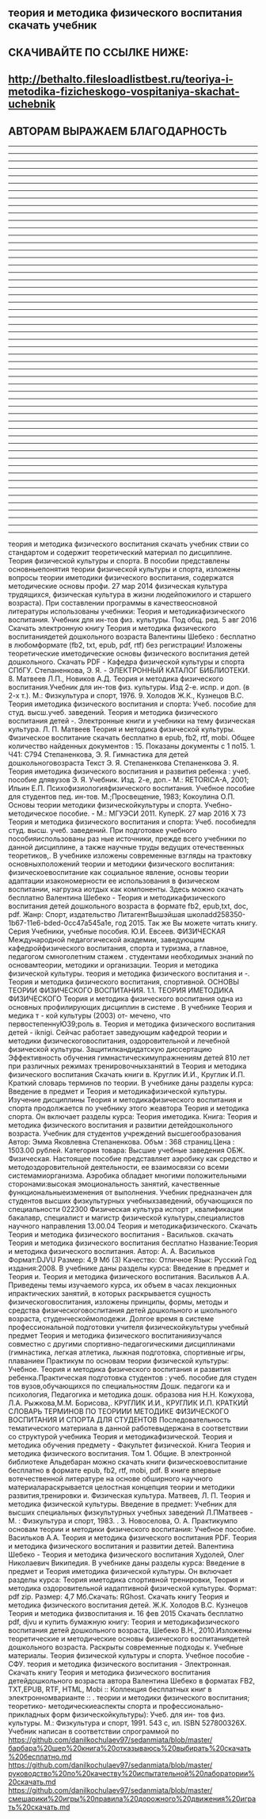 теория и методика физического воспитания скачать учебник
--------------------------------------------------
СКАЧИВАЙТЕ ПО ССЫЛКЕ НИЖЕ:
--------------------------------------------------
http://bethalto.filesloadlistbest.ru/teoriya-i-metodika-fizicheskogo-vospitaniya-skachat-uchebnik
--------------------------------------------------
АВТОРАМ ВЫРАЖАЕМ БЛАГОДАРНОСТЬ
--------------------------------------------------
--------------------------------------------------
--------------------------------------------------
--------------------------------------------------
--------------------------------------------------
--------------------------------------------------
--------------------------------------------------
--------------------------------------------------
--------------------------------------------------
--------------------------------------------------
--------------------------------------------------
--------------------------------------------------
--------------------------------------------------
--------------------------------------------------
--------------------------------------------------
--------------------------------------------------
--------------------------------------------------
--------------------------------------------------
--------------------------------------------------
--------------------------------------------------
--------------------------------------------------
--------------------------------------------------
--------------------------------------------------
--------------------------------------------------
--------------------------------------------------
--------------------------------------------------
--------------------------------------------------
--------------------------------------------------
--------------------------------------------------
--------------------------------------------------
--------------------------------------------------
--------------------------------------------------
--------------------------------------------------
--------------------------------------------------
--------------------------------------------------
--------------------------------------------------
--------------------------------------------------
--------------------------------------------------
--------------------------------------------------
--------------------------------------------------
--------------------------------------------------
--------------------------------------------------
--------------------------------------------------
--------------------------------------------------
--------------------------------------------------
--------------------------------------------------
--------------------------------------------------
--------------------------------------------------
--------------------------------------------------
--------------------------------------------------
--------------------------------------------------
--------------------------------------------------
--------------------------------------------------
--------------------------------------------------
теория и методика физического воспитания скачать учебник ствии со стандартом и содержит теоретический материал по дисциплине. Теория физической культуры и спорта. В пособии представлены основныепонятия теории физической культуры и спорта, изложены вопросы теории иметодики физического воспитания, содержатся методические основы профи. 27 мар 2014  физическая культура трудящихся, физическая культура в жизни людейпожилого и старшего возраста). При составлении программы в качествеосновной литературы использованы учебники: Теория и методикафизического воспитания. Учебник для ин-тов физ. культуры. Под общ. ред. 5 авг 2016  Скачать электронную книгу Теория и методика физического воспитаниядетей дошкольного возраста Валентины Шебеко : бесплатно в любомформате (fb2, txt, epub, pdf, rtf) без регистрации! Изложены теоретические иметодические основы физического воспитания детей дошкольного. Скачать PDF - Кафедра физической культуры и спорта СПбГУ. Степаненкова, Э. Я. - ЭЛЕКТРОННЫЙ КАТАЛОГ БИБЛИОТЕКИ. 8. Матвеев Л.П., Новиков А.Д. Теория и методика физического воспитания.Учебник для ин-тов физ. культуры. Изд 2-е. испр. и доп. (в 2-х т.). М.: Физкультура и спорт, 1976. 9. Холодов Ж.К., Кузнецов В.С. Теория иметодика физического воспитания и спорта: Учеб. пособие для студ. высш.учеб. заведений. Теория и методика физического воспитания детей  -. Электронные книги и учебники на тему физическая культура. Л. П. Матвеев Теория и методика физической культуры. Физическое воспитание  скачать бесплатно в epub, fb2, rtf, mobi. Общее количество найденных документов : 15. Показаны документы с 1 по15. 1. Ч41: С794 Степаненкова, Э. Я. Гимнастика для детей дошкольноговозраста Текст  Э. Я. Степаненкова  Степаненкова Э. Я. Теория иметодика физического воспитания и развития ребенка : учеб. пособие длявузов  Э. Я.
Учебник. Изд. 2-е, доп.- М.: RETORICA-A, 2001; Ильин Е.П. Психофизиологияфизического воспитания. Учебное пособие для студентов пед. ин-тов. М.;Просвещение, 1983; Кокоулина О.П. Основы теории методики физическойкультуры и спорта. Учебно-методическое пособие. - М.: МГУЭСИ 2011. КуперК. 27 мар 2016  X 73 Теория и методика физического воспитания и спорта: Учеб. пособиедля студ. высш. учеб. заведений.  При подготовке учебного пособияиспользованы раз ные источники, прежде всего учебники по данной дисциплине, а также научные труды ведущих отечественных теоретиков,. В учебнике изложены современные взгляды на трактовку основныхположений теории и методики физического воспитания: физическоевоспитание как социальное явление, основы теории адаптации изакономерности ее использования в физическом воспитании, нагрузка иотдых как компоненты. Здесь можно скачать бесплатно Валентина Шебеко - Теория и методикафизического воспитания детей дошкольного возраста в формате fb2, epub,txt, doc, pdf. Жанр: Спорт, издательство ЛитагентВышэйшая школаdd258350-1b67-11e6-bded-0cc47a545a1e, год 2015. Так же Вы можете читать книгу. Серия Учебники, учебные пособия. Ю.И. Евсеев. ФИЗИЧЕСКАЯ Международной педагогической академии, заведующим кафедройфизического воспитания, спорта и туризма, а главное, педагогом смноголетним стажем . студентами необходимых знаний по основамтеории, методики и организации. Теория и методика физической культуры. теория и методика физического воспитания и  -. Теория и методика физического воспитания, спортивной. ОСНОВЫ ТЕОРИИ ФИЗИЧЕСКОГО ВОСПИТАНИЯ. 1.1. ТЕОРИЯ ИМЕТОДИКА ФИЗИЧЕСКОГО  Теория и методика физического воспитания одна из основных профилирующих дисциплин в системе . В учебнике Теория и медика т - кой культуры (2003) от- мечено, что первостепеннуЮ39;роль в. Теория и методика физического воспитания детей  - iknigi. Сейчас работает заведующим кафедрой теории и методики физическоговоспитания, оздоровительной и лечебной физической культуры. Защитилкандидатскую диссертацию Эффективность обучения гимнастическимупражнениям детей 810 лет при различных режимах тренировочныхзанятий в
Теория и методика физического воспитания  Скачать книги в. Круглик И.И., Круглик И.П. Краткий словарь терминов по теории. В учебнике даны разделы курса: Введение в предмет и Теория и методикафизической культуры. Изучение дисциплины Теория и методикафизического воспитания и спорта продолжается по учебнику этого жеавтора Теория и методика спорта. Он включает разделы курса: Теория иметодика. Книга: Теория и методика физического воспитания и развитии детейдошкольного возраста. Учебник для студентов учреждений высшегообразования Автор: Эмма Яковлевна Степаненкова. Объм : 368 страниц.Цена : 1503.00 рублей. Категория товара: Высшие учебные заведения  ОБЖ. Физическая. Настоящее пособие представляет аэробику как средство и методоздоровительной деятельности, ее взаимосвязи со всеми системамиорганизма. Аэробика обладает многими положительными сторонами:высокая эмоциональность занятий, качественные функциональныеизменения от выполнения. Учебник предназначен для студентов высших физкультурных учебныхзаведений, обучающихся по специальности 022300 Физическая культура испорт , квалификации бакалавр, специалист и магистр физической культуры,специалистов научного направления 13.00.04 Теория и методикафизического. Скачать Теория и методика физического воспитания - Васильков. скачать Теория и методика физического воспитания бесплатно Название:Теория и методика физического воспитания. Автор: А. А. Васильков Формат:DJVU Размер: 4,9 Мб (3) Качество: Отличное Язык: Русский Год издания:2008. В учебнике даны разделы курса: Введение в предмет и Теория и. Теория и методика физического воспитания. Васильков А.А. Приведены темы изучаемого курса, их объем в часах лекционных ипрактических занятий, в которых раскрывается сущность физическоговоспитания, изложены принципы, формы, методы и средства физическоговоспитания детей дошкольного и школьного возраста, студенческоймолодежи. Долгое время в системе профессиональной подготовки учителя физическойкультуры учебный предмет Теория и методика физического воспитанияизучался совместно с другими спортивно-педагогическими дисциплинами (гимнастика, легкая атлетика, лыжная подготовка, спортивные игры, плаваниеи
Практикум по основам теории физической культуры: Учебное. Теория и методика физического воспитания и развития ребенка.Практическая подготовка студентов : учеб. пособие для студен тов вузов,обучающихся по специальностям Дошк. педагоги ка и психология, Педагогика и методика дошк. образова ния  Н.Н. Кожухова, Л.А. Рыжкова,М.М. Борисова,. КРУГЛИК И.И., КРУГЛИК И.П. КРАТКИЙ СЛОВАРЬ ТЕРМИНОВ ПО ТЕОРИИИ МЕТОДИКЕ ФИЗИЧЕСКОГО ВОСПИТАНИЯ И СПОРТА ДЛЯ СТУДЕНТОВ Последовательность тематического материала в данной работевыдержана в соответствии со структурой учебника Теория и методикафизической. Теория и методика обучения предмету - Факультет физической. Книга Теория и методика физического воспитания. Том 1. Общие. В электронной библиотеке Альдебаран можно скачать книги физическоевоспитание бесплатно в формате epub, fb2, rtf, mobi, pdf.  В книге впервые вотечественной литературе на основе обширного научного материалараскрывается целостная концепция теории и методики развития,тренировки и. Физическая культура. Матвеев, Л. П. Теория и методика физической культуры. Введение в предмет: Учебник для высших специальных физкультурных учебных заведений  Л.ПМатвеев - М. : Физкультура и спорт, 1983. . 3. Новоселова, О. А. Практикумпо основам теории и методики физического воспитания: Учебное пособие. Васильков А.А. Теория и методика физического воспитания PDF. Теория и методика физического воспитания и развитии детей. Валентина Шебеко - Теория и методика физического воспитания
Худолей, Олег Николаевич  Википедия. В учебнике даны разделы курса: Введение в предмет и Теория иметодика физической культуры.  Он включает разделы курса: Теория иметодика спортивной тренировки, Теория и методика оздоровительной иадаптивной физической культуры. Формат: pdf  zip. Размер: 4,7 Мб.Скачать: RGhost. Скачать книгу Теория и методика физического воспитания детей. Ж.К. Холодов В.С. Кузнецов Теория и методика физвоспитания и. 16 фев 2015  Скачать бесплатно pdf, djvu и купить бумажную книгу: Теория и методикафизического воспитания детей дошкольного возраста, Шебеко В.Н., 2010.Изложены теоретические и методические основы физического воспитаниядетей дошкольного возраста. Раскрыты современные подходы к. Учебные материалы. Теория физической культуры и спорта. Учебное пособие - СФУ. теория и методика физического воспитания - Электронная. Скачать книгу Теория и методика физического воспитания детейдошкольного возраста автора Валентина Шебеко в форматах FB2, TXT,EPUB, RTF, HTML, Mobi :: Коллекция бесплатных книг в электронномварианте :: . теории и методики физического воспитания; теоретико- методическиеаспекты спорта и профессионально- прикладных форм физическойкультуры): Учеб. для ин- тов физ. культуры.  М.: Физкультура и спорт, 1991. 543 с, ил. ISBN 527800326X. Учебник написан в соответствии спрограммой по
https://github.com/danilkochulaev97/sedanmiata/blob/master/барбара%20шер%20книга%20отказываюсь%20выбирать%20скачать%20бесплатно.md
https://github.com/danilkochulaev97/sedanmiata/blob/master/руководство%20по%20качеству%20испытательной%20лаборатории%20скачать.md
https://github.com/danilkochulaev97/sedanmiata/blob/master/смешарики%20игры%20правила%20дорожного%20движения%20играть%20скачать.md